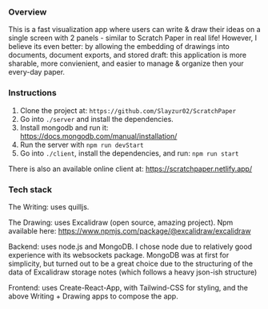 ### Overview

This is a fast visualization app where users can write & draw their ideas on a single screen with 2 panels - similar to Scratch Paper in real life! However, I believe its even better: by allowing the embedding of drawings into documents, document exports, and stored draft: this application is more sharable, more convienient, and easier to manage & organize then your every-day paper.

### Instructions

1. Clone the project at: `https://github.com/Slayzur02/ScratchPaper`
2. Go into `./server` and install the dependencies.
3. Install mongodb and run it: https://docs.mongodb.com/manual/installation/ 
4. Run the server with `npm run devStart`
5. Go into `./client`, install the dependencies, and run: `npm run start`

There is also an available online client at: https://scratchpaper.netlify.app/

### Tech stack

The Writing: uses quilljs. 

The Drawing: uses Excalidraw (open source, amazing project). Npm available here: https://www.npmjs.com/package/@excalidraw/excalidraw 

Backend: uses node.js and MongoDB. I chose node due to relatively good experience with its websockets package. MongoDB was at first for simplicity, but turned out to be a great choice due to the structuring of the data of Excalidraw storage notes (which follows a heavy json-ish structure)

Frontend: uses Create-React-App, with Tailwind-CSS for styling, and the above Writing + Drawing apps to compose the app. 


